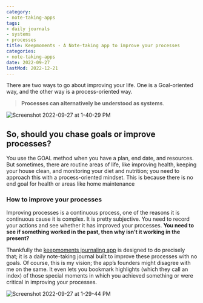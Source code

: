 ```yaml
---
category:
- note-taking-apps
tags:
- daily journals
- systems
- processes
title: Keepmoments - A Note-taking app to improve your processes
categories:
- note-taking-apps
date: 2022-09-27
lastMod: 2022-12-21
---
```

There are two ways to go about improving your life. One is a Goal-oriented way, and the other way is a process-oriented way.

> **Processes can alternatively be understood as systems**.

![Screenshot 2022-09-27 at 1-40-29 PM](https://mataroa.blog/images/9e8c4a36.png)

## So, should you chase goals or improve processes? 
You use the GOAL method when you have a plan, end date, and resources. But sometimes, there are routine areas of life, like improving health, keeping your house clean, and monitoring your diet and nutrition; you need to approach this with a process-oriented mindset. This is because there is no end goal for health or areas like home maintenance

### How to improve your processes
Improving processes is a continuous process, one of the reasons it is continuous cause it is complex. It is pretty subjective. You need to record your actions and see whether it has improved your processes. **You need to see if something worked in the past, then why isn’t it working in the present?**

Thankfully the [keepmoments journaling app](https://keepmoments.co/) is designed to do precisely that; it is a daily note-taking journal built to improve these processes with no goals. Of course, this is my vision; the app’s founders might disagree with me on the same. It even lets you bookmark highlights (which they call an index) of those special moments in which you achieved something or were critical in improving your processes.

![Screenshot 2022-09-27 at 1-29-44 PM](https://mataroa.blog/images/0f573569.png)
